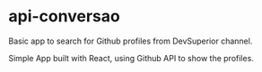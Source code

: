 # api-conversao

Basic app to search for Github profiles from DevSuperior channel.

Simple App built with React, using Github API to show the profiles.

